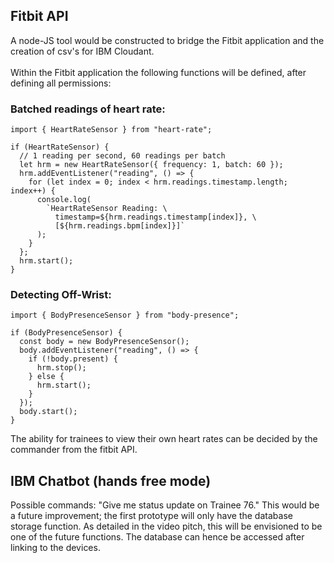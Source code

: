 ## Fitbit API

A node-JS tool would be constructed to bridge the Fitbit application and the creation of csv's for IBM Cloudant.
<br/><br/>
Within the Fitbit application the following functions will be defined, after defining all permissions:<br/>

### Batched readings of heart rate:

```
import { HeartRateSensor } from "heart-rate";

if (HeartRateSensor) {
  // 1 reading per second, 60 readings per batch
  let hrm = new HeartRateSensor({ frequency: 1, batch: 60 });
  hrm.addEventListener("reading", () => {
    for (let index = 0; index < hrm.readings.timestamp.length; index++) {
      console.log(
        `HeartRateSensor Reading: \
          timestamp=${hrm.readings.timestamp[index]}, \
          [${hrm.readings.bpm[index]}]`
      );
    }
  };
  hrm.start();
}
```

### Detecting Off-Wrist:
```
import { BodyPresenceSensor } from "body-presence";

if (BodyPresenceSensor) {
  const body = new BodyPresenceSensor();
  body.addEventListener("reading", () => {
    if (!body.present) {
      hrm.stop();
    } else {
      hrm.start();
    }
  });
  body.start();
}
```

The ability for trainees to view their own heart rates can be decided by the commander from the fitbit API.

## IBM Chatbot (hands free mode)

Possible commands: "Give me status update on Trainee 76."
This would be a future improvement; the first prototype will only have the database storage function. As detailed in the video pitch, this will be envisioned to be one of the future functions. The database can hence be accessed after linking to the devices.
